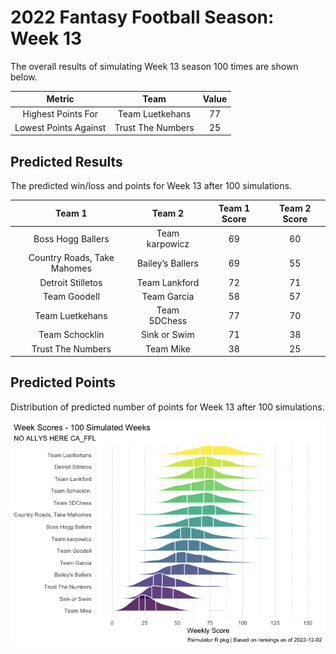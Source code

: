 
<!-- README.md is generated from README.Rmd. Please edit that file -->

# 2022 Fantasy Football Season: Week 13

<!-- badges: start -->
<!-- badges: end -->

The overall results of simulating Week 13 season 100 times are shown
below.

|        Metric         |       Team        | Value |
|:---------------------:|:-----------------:|:-----:|
|  Highest Points For   |  Team Luetkehans  |  77   |
| Lowest Points Against | Trust The Numbers |  25   |

## Predicted Results

The predicted win/loss and points for Week 13 after 100 simulations.

<table class="table table-hover" style="width: auto !important; margin-left: auto; margin-right: auto;">
<thead>
<tr>
<th style="text-align:center;">
Team 1
</th>
<th style="text-align:center;">
Team 2
</th>
<th style="text-align:center;">
Team 1 Score
</th>
<th style="text-align:center;">
Team 2 Score
</th>
</tr>
</thead>
<tbody>
<tr>
<td style="text-align:center;">
Boss Hogg Ballers
</td>
<td style="text-align:center;">
Team karpowicz
</td>
<td style="text-align:center;">
69
</td>
<td style="text-align:center;">
60
</td>
</tr>
<tr>
<td style="text-align:center;">
Country Roads, Take Mahomes
</td>
<td style="text-align:center;">
Bailey’s Ballers
</td>
<td style="text-align:center;">
69
</td>
<td style="text-align:center;">
55
</td>
</tr>
<tr>
<td style="text-align:center;">
Detroit Stilletos
</td>
<td style="text-align:center;">
Team Lankford
</td>
<td style="text-align:center;">
72
</td>
<td style="text-align:center;">
71
</td>
</tr>
<tr>
<td style="text-align:center;">
Team Goodell
</td>
<td style="text-align:center;">
Team Garcia
</td>
<td style="text-align:center;">
58
</td>
<td style="text-align:center;">
57
</td>
</tr>
<tr>
<td style="text-align:center;">
Team Luetkehans
</td>
<td style="text-align:center;">
Team 5DChess
</td>
<td style="text-align:center;">
77
</td>
<td style="text-align:center;">
70
</td>
</tr>
<tr>
<td style="text-align:center;">
Team Schocklin
</td>
<td style="text-align:center;">
Sink or Swim
</td>
<td style="text-align:center;">
71
</td>
<td style="text-align:center;">
38
</td>
</tr>
<tr>
<td style="text-align:center;">
Trust The Numbers
</td>
<td style="text-align:center;">
Team Mike
</td>
<td style="text-align:center;">
38
</td>
<td style="text-align:center;">
25
</td>
</tr>
</tbody>
</table>

## Predicted Points

Distribution of predicted number of points for Week 13 after 100
simulations.

<img src="README_files/figure-gfm/unnamed-chunk-5-1.png"  />

